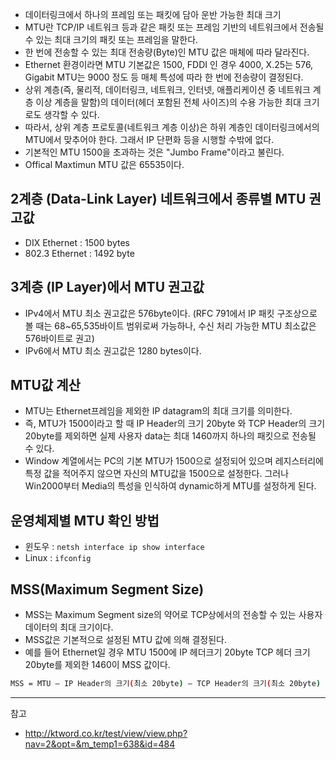 
- 데이터링크에서 하나의 프레임 또는 패킷에 담아 운반 가능한 최대 크기
- MTU란 TCP/IP 네트워크 등과 같은 패킷 또는 프레임 기반의 네트워크에서 전송될 수 있는 최대 크기의 패킷 또는 프레임을 말한다.
- 한 번에 전송할 수 있는 최대 전송량(Byte)인 MTU 값은 매체에 따라 달라진다.
- Ethernet 환경이라면 MTU 기본값은 1500, FDDI 인 경우 4000, X.25는 576, Gigabit MTU는 9000 정도 등 매체 특성에 따라 한 번에 전송량이 결정된다.
- 상위 계층(즉, 물리적, 데이터링크, 네트워크, 인터넷, 애플리케이션 중 네트워크 계층 이상 계층을 말함)의 데이터(헤더 포함된 전체 사이즈)의 수용 가능한 최대 크기로도 생각할 수 있다.
- 따라서, 상위 계층 프로토콜(네트워크 계층 이상)은 하위 계층인 데이터링크에서의 MTU에서 맞추어야 한다. 그래서 IP 단편화 등을 시행할 수밖에 없다.
- 기본적인 MTU 1500을 초과하는 것은 "Jumbo Frame"이라고 불린다.
- Offical Maxtimun MTU 값은 65535이다.
 
## 2계층 (Data-Link Layer) 네트워크에서 종류별 MTU 권고값

- DIX Ethernet : 1500 bytes
- 802.3 Ethernet : 1492 byte

## 3계층 (IP Layer)에서 MTU 권고값

- IPv4에서 MTU 최소 권고값은 576byte이다. (RFC 791에서 IP 패킷 구조상으로 볼 때는 68~65,535바이트 범위로써 가능하나, 수신 처리 가능한 MTU 최소값은 576바이트로 권고)
- IPv6에서 MTU 최소 권고값은 1280 bytes이다.

## MTU값 계산

- MTU는 Ethernet프레임을 제외한 IP datagram의 최대 크기를 의미한다. 
- 즉, MTU가 1500이라고 할 때 IP Header의 크기 20byte 와 TCP Header의 크기 20byte를 제외하면 실제 사용자 data는 최대 1460까지 하나의 패킷으로 전송될 수 있다.
- Window 계열에서는 PC의 기본 MTU가 1500으로 설정되어 있으며 레지스터리에 특정 값을 적어주지 않으면 자신의 MTU값을 1500으로 설정한다. 
그러나 Win2000부터 Media의 특성을 인식하여 dynamic하게 MTU를 설정하게 된다.

## 운영체제별 MTU 확인 방법

- 윈도우 : `netsh interface ip show interface`
- Linux : `ifconfig`

## MSS(Maximum Segment Size)

- MSS는 Maximum Segment size의 약어로 TCP상에서의 전송할 수 있는 사용자 데이터의 최대 크기이다. 
- MSS값은 기본적으로 설정된 MTU 값에 의해 결정된다. 
- 예를 들어 Ethernet일 경우 MTU 1500에 IP 헤더크기 20byte TCP 헤더 크기 20byte를 제외한 1460이 MSS 값이다.

```bash
MSS = MTU – IP Header의 크기(최소 20byte) – TCP Header의 크기(최소 20byte)
```

---
참고
- http://ktword.co.kr/test/view/view.php?nav=2&opt=&m_temp1=638&id=484